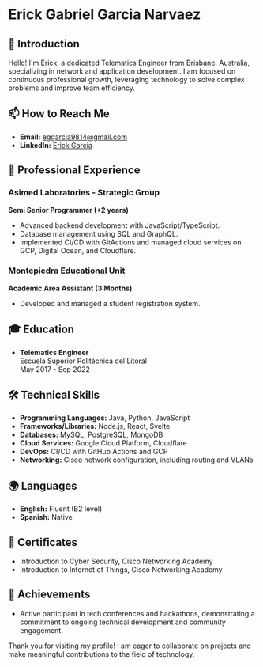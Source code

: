 # Erick Gabriel Garcia Narvaez

## 👋 Introduction
Hello! I'm Erick, a dedicated Telematics Engineer from Brisbane, Australia, specializing in network and application development. I am focused on continuous professional growth, leveraging technology to solve complex problems and improve team efficiency.

## 📫 How to Reach Me
- **Email:** eggarcia9814@gmail.com
- **LinkedIn:** [Erick Garcia](https://www.linkedin.com/in/eggarcia98/) 

## 💼 Professional Experience

### Asimed Laboratories - Strategic Group
**Semi Senior Programmer (+2 years)**
- Advanced backend development with JavaScript/TypeScript.
- Database management using SQL and GraphQL.
- Implemented CI/CD with GitActions and managed cloud services on GCP, Digital Ocean, and Cloudflare.

### Montepiedra Educational Unit
**Academic Area Assistant (3 Months)**
- Developed and managed a student registration system.

## 🎓 Education

- **Telematics Engineer**  
  Escuela Superior Politécnica del Litoral  
  May 2017 - Sep 2022

## 🛠️ Technical Skills

- **Programming Languages:** Java, Python, JavaScript
- **Frameworks/Libraries:** Node.js, React, Svelte
- **Databases:** MySQL, PostgreSQL, MongoDB
- **Cloud Services:** Google Cloud Platform, Cloudflare
- **DevOps:** CI/CD with GitHub Actions and GCP
- **Networking:** Cisco network configuration, including routing and VLANs

## 🌍 Languages
- **English:** Fluent (B2 level)
- **Spanish:** Native

## 📜 Certificates
- Introduction to Cyber Security, Cisco Networking Academy
- Introduction to Internet of Things, Cisco Networking Academy

## 🏅 Achievements
- Active participant in tech conferences and hackathons, demonstrating a commitment to ongoing technical development and community engagement.

Thank you for visiting my profile! I am eager to collaborate on projects and make meaningful contributions to the field of technology.
